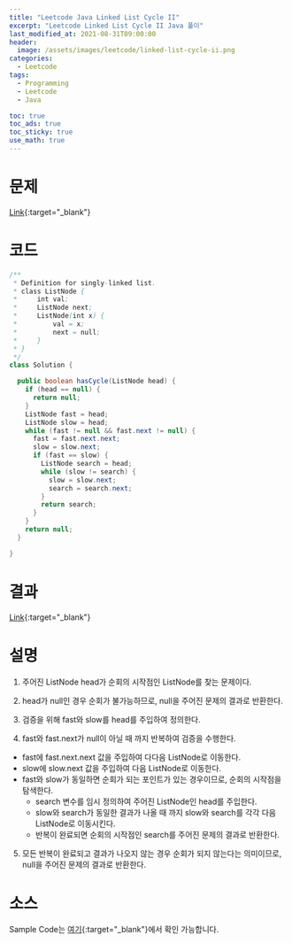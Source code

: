 ```yaml
---
title: "Leetcode Java Linked List Cycle II"
excerpt: "Leetcode Linked List Cycle II Java 풀이"
last_modified_at: 2021-08-31T09:00:00
header:
  image: /assets/images/leetcode/linked-list-cycle-ii.png
categories:
  - Leetcode
tags:
  - Programming
  - Leetcode
  - Java

toc: true
toc_ads: true
toc_sticky: true
use_math: true
---
```

# 문제
[Link](https://leetcode.com/problems/linked-list-cycle-ii/){:target="_blank"}

# 코드
```java
/**
 * Definition for singly-linked list.
 * class ListNode {
 *     int val;
 *     ListNode next;
 *     ListNode(int x) {
 *         val = x;
 *         next = null;
 *     }
 * }
 */
class Solution {

  public boolean hasCycle(ListNode head) {
    if (head == null) {
      return null;
    }
    ListNode fast = head;
    ListNode slow = head;
    while (fast != null && fast.next != null) {
      fast = fast.next.next;
      slow = slow.next;
      if (fast == slow) {
        ListNode search = head;
        while (slow != search) {
          slow = slow.next;
          search = search.next;
        }
        return search;
      }
    }
    return null;
  }

}
```

# 결과
[Link](https://leetcode.com/submissions/detail/546937975/){:target="_blank"}

# 설명
1. 주어진 ListNode head가 순회의 시작점인 ListNode를 찾는 문제이다.

2. head가 null인 경우 순회가 불가능하므로, null을 주어진 문제의 결과로 반환한다.

3. 검증을 위해 fast와 slow를 head를 주입하여 정의한다.

4. fast와 fast.next가 null이 아닐 때 까지 반복하여 검증을 수행한다.
- fast에 fast.next.next 값을 주입하여 다다음 ListNode로 이동한다.
- slow에 slow.next 값을 주입하여 다음 ListNode로 이동한다.
- fast와 slow가 동일하면 순회가 되는 포인트가 있는 경우이므로, 순회의 시작점을 탐색한다.
  - search 변수를 임시 정의하여 주어진 ListNode인 head를 주입한다.
  - slow와 search가 동일한 결과가 나올 때 까지 slow와 search를 각각 다음 ListNode로 이동시킨다.
  - 반복이 완료되면 순회의 시작점인 search를 주어진 문제의 결과로 반환한다.

5. 모든 반복이 완료되고 결과가 나오지 않는 경우 순회가 되지 않는다는 의미이므로, null을 주어진 문제의 결과로 반환한다.

# 소스
Sample Code는 [여기](https://github.com/GracefulSoul/leetcode/blob/master/src/main/java/gracefulsoul/problems/LinkedListCycleII.java){:target="_blank"}에서 확인 가능합니다.